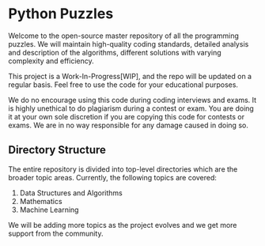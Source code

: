 # Python Puzzles
  Welcome to the open-source master repository of all the programming puzzles. We will maintain high-quality coding standards, detailed analysis and description of the algorithms, different solutions with varying complexity and efficiency.

  This project is a Work-In-Progress[WIP], and the repo will be updated on a regular basis. Feel free to use the code for your educational purposes.

  We do no encourage using this code during coding interviews and exams. It is highly unethical to do plagiarism during a contest or exam. You are doing it at your own sole discretion if you are copying this code for contests or exams. We are in no way responsible for any damage caused in doing so.

## Directory Structure
  The entire repository is divided into top-level directories which are the broader topic areas. Currently, the following topics are covered:
  1. Data Structures and Algorithms
  2. Mathematics
  3. Machine Learning

  We will be adding more topics as the project evolves and we get more support from the community.
